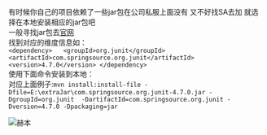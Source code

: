 有时候你自己的项目依赖了一些jar包在公司私服上面没有 又不好找SA去加 就选择在本地安装相应的jar包吧  
一般寻找jar包去[官网](https://repository.sonatype.org/index.html)  
找到对应的维度信息如：  
`<dependency>  
  <groupId>org.junit</groupId>
  <artifactId>com.springsource.org.junit</artifactId>
  <version>4.7.0</version>
</dependency>`  
使用下面命令安装到本地：  
对应上面例子:`mvn install:install-file -Dfile=E:\extraJar\com.springsource.org.junit-4.7.0.jar -DgroupId=org.junit  -DartifactId=com.springsource.org.junit -Dversion=4.7.0 -Dpackaging=jar`

![赫本](https://cloud.githubusercontent.com/assets/5373560/8653835/4eed78cc-29b9-11e5-8e21-369bb0a39966.jpeg)
